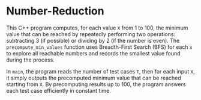 ﻿# Number-Reduction

This C++ program computes, for each value `X` from 1 to 100, the minimum value that can be reached by repeatedly performing two operations: subtracting 3 (if possible) or dividing by 2 (if the number is even). The `precompute_min_values` function uses Breadth-First Search (BFS) for each `x` to explore all reachable numbers and records the smallest value found during the process.

In `main`, the program reads the number of test cases `T`, then for each input `X`, it simply outputs the precomputed minimum value that can be reached starting from `X`. By precomputing results up to 100, the program answers each test case efficiently in constant time.
